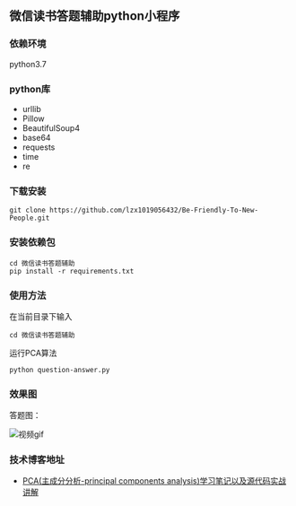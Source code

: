 ## 微信读书答题辅助python小程序


### 依赖环境

python3.7

### python库

* urllib
* Pillow
* BeautifulSoup4
* base64
* requests
* time
* re


### 下载安装

```
git clone https://github.com/lzx1019056432/Be-Friendly-To-New-People.git
```

### 安装依赖包

```
cd 微信读书答题辅助
pip install -r requirements.txt
```

### 使用方法

在当前目录下输入

```
cd 微信读书答题辅助
```

运行PCA算法

```
python question-answer.py
```

### 效果图
答题图：

![视频gif](C:\Users\86151\Desktop\视频gif.gif)




### 技术博客地址

* [PCA(主成分分析-principal components analysis)学习笔记以及源代码实战讲解](https://blog.csdn.net/lzx159951/article/details/105912705)

